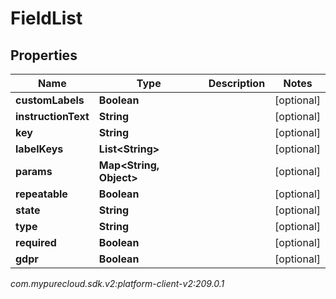 # FieldList


## Properties

| Name | Type | Description | Notes |
| ------------ | ------------- | ------------- | ------------- |
| **customLabels** | **Boolean** |  |  [optional] |
| **instructionText** | **String** |  |  [optional] |
| **key** | **String** |  |  [optional] |
| **labelKeys** | **List&lt;String&gt;** |  |  [optional] |
| **params** | **Map&lt;String, Object&gt;** |  |  [optional] |
| **repeatable** | **Boolean** |  |  [optional] |
| **state** | **String** |  |  [optional] |
| **type** | **String** |  |  [optional] |
| **required** | **Boolean** |  |  [optional] |
| **gdpr** | **Boolean** |  |  [optional] |




_com.mypurecloud.sdk.v2:platform-client-v2:209.0.1_
